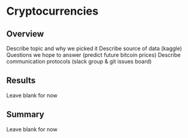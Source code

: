 #  Cryptocurrencies

## Overview
Describe topic and why we picked it
Describe source of data (kaggle)
Questions we hope to answer (predict future bitcoin prices)
Describe communication protocols (slack group & git issues board)

## Results
Leave blank for now

## Summary
Leave blank for now
